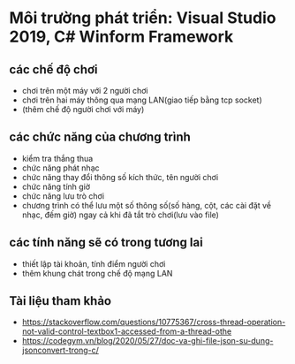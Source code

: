 # Môi trường phát triển: Visual Studio 2019, C# Winform Framework
## các chế độ chơi
- chơi trên một máy với 2 người chơi
- chơi trên hai máy thông qua mạng LAN(giao tiếp bằng tcp socket)
- (thêm chế độ người chơi với máy)
## các chức năng của chương trình
- kiểm tra thắng thua
- chức năng phát nhạc
- chức năng thay đổi thông số kích thức, tên người chơi
- chức năng tính giờ
- chức năng lưu trò chơi
- chương trình có thể lưu một số thông số(số hàng, cột, các cài đặt về nhạc, đếm giờ) ngay cả khi đã tắt trò chơi(lưu vào file)
## các tính năng sẽ có trong tương lai
- thiết lập tài khoản, tính điểm người chơi
- thêm khung chát trong chế độ mạng LAN
## Tài liệu tham khảo
- https://stackoverflow.com/questions/10775367/cross-thread-operation-not-valid-control-textbox1-accessed-from-a-thread-othe
- https://codegym.vn/blog/2020/05/27/doc-va-ghi-file-json-su-dung-jsonconvert-trong-c/
